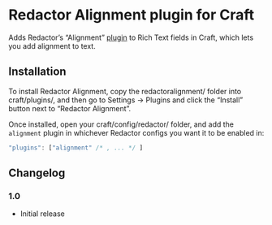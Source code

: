 # Redactor Alignment plugin for Craft

Adds Redactor’s “Alignment” [plugin](https://imperavi.com/redactor/plugins/alignment/) to Rich Text fields in Craft, which lets you add alignment to text.

## Installation

To install Redactor Alignment, copy the redactoralignment/ folder into craft/plugins/, and then go to Settings → Plugins and click the “Install” button next to “Redactor Alignment”.

Once installed, open your craft/config/redactor/ folder, and add the `alignment` plugin in whichever Redactor configs you want it to be enabled in:

```javascript
"plugins": ["alignment" /* , ... */ ]
```

## Changelog

### 1.0

* Initial release
